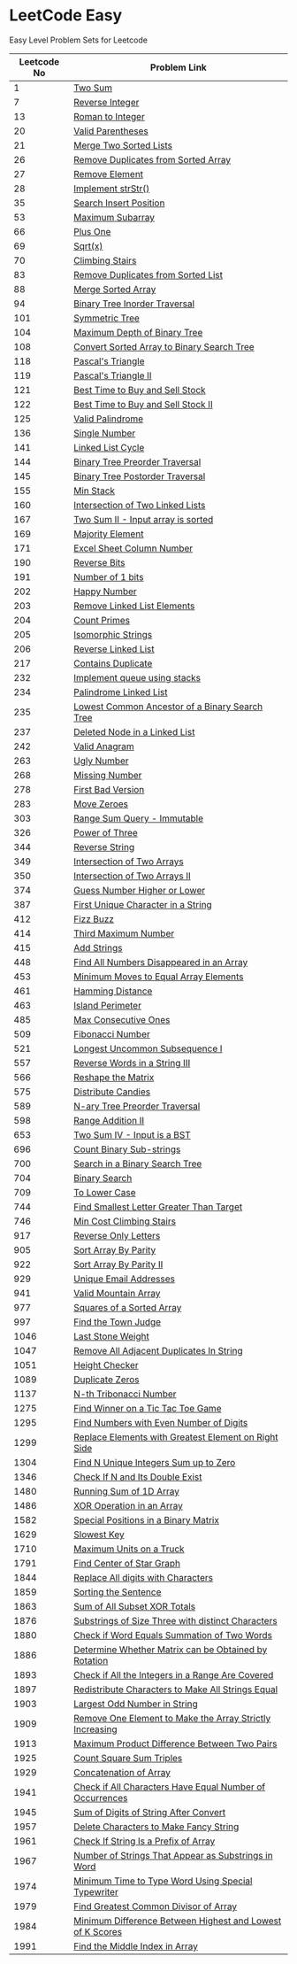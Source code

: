 # LeetCode Easy

Easy Level Problem Sets for Leetcode

| Leetcode No | Problem Link                                                                                                                            |
| ----------- | --------------------------------------------------------------------------------------------------------------------------------------- |
| 1           | [Two Sum](leetcode-1-two-sum.md)                                                                                                        |
| 7           | [Reverse Integer](leetcode-7-reverse-integer.md)                                                                                        |
| 13          | [Roman to Integer](leetcode-13-roman-to-integer.md)                                                                                     |
| 20          | [Valid Parentheses](leetcode-20-valid-parentheses.md)                                                                                   |
| 21          | [Merge Two Sorted Lists](leetcode-21-merge-two-sorted-lists.md)                                                                         |
| 26          | [Remove Duplicates from Sorted Array](leetcode-26-remove-duplicates-from-sorted-array.md)                                               |
| 27          | [Remove Element](leetcode-27-remove-element.md)                                                                                         |
| 28          | [Implement strStr()](leetcode-28-implement-strstr.md)                                                                                   |
| 35          | [Search Insert Position](leetcode-35-search-insert-position.md)                                                                         |
| 53          | [Maximum Subarray](leetcode-53-maximum-subarray.md)                                                                                     |
| 66          | [Plus One](leetcode-66-plus-one.md)                                                                                                     |
| 69          | [Sqrt(x)](leetcode-69-sqrt-x.md)                                                                                                        |
| 70          | [Climbing Stairs](leetcode-70-climbing-stairs.md)                                                                                       |
| 83          | [Remove Duplicates from Sorted List](leetcode-83-remove-duplicates-from-sorted-list.md)                                                 |
| 88          | [Merge Sorted Array](leetcode-88-merge-sorted-array.md)                                                                                 |
| 94          | [Binary Tree Inorder Traversal](leetcode-94-binary-tree-inorder-traversal.md)                                                           |
| 101         | [Symmetric Tree](leetcode-101-symmetric-tree.md)                                                                                        |
| 104         | [Maximum Depth of Binary Tree](leetcode-104-maximum-depth-of-binary-tree.md)                                                            |
| 108         | [Convert Sorted Array to Binary Search Tree](leetcode-108-convert-sorted-array-to-binary-search-tree.md)                                |
| 118         | [Pascal's Triangle](leetcode-118-pascals-triangle.md)                                                                                   |
| 119         | [Pascal's Triangle II](leetcode-119-pascals-triangle-ii.md)                                                                             |
| 121         | [Best Time to Buy and Sell Stock](leetcode-121-best-time-to-buy-and-sell-stock.md)                                                      |
| 122         | [Best Time to Buy and Sell Stock II](leetcode-122-best-time-to-buy-and-sell-stock-ii.md)                                                |
| 125         | [Valid Palindrome](leetcode-125-valid-palindrome.md)                                                                                    |
| 136         | [Single Number](leetcode-136-single-number.md)                                                                                          |
| 141         | [Linked List Cycle](leetcode-141-linked-list-cycle.md)                                                                                  |
| 144         | [Binary Tree Preorder Traversal](leetcode-144-binary-tree-preorder-traversal.md)                                                        |
| 145         | [Binary Tree Postorder Traversal](leetcode-145-binary-tree-postorder-traversal.md)                                                      |
| 155         | [Min Stack](leetcode-155-min-stack.md)                                                                                                  |
| 160         | [Intersection of Two Linked Lists](leetcode-160-intersection-of-two-linked-lists.md)                                                    |
| 167         | [Two Sum II - Input array is sorted](leetcode-167-two-sum-ii-input-array-is-sorted.md)                                                  |
| 169         | [Majority Element](leetcode-169-majority-element.md)                                                                                    |
| 171         | [Excel Sheet Column Number](leetcode-171-excel-sheet-column-number.md)                                                                  |
| 190         | [Reverse Bits](leetcode-190-reverse-bits.md)                                                                                            |
| 191         | [Number of 1 bits](leetcode-191-number-of-1-bits.md)                                                                                    |
| 202         | [Happy Number](leetcode-202-happy-number.md)                                                                                            |
| 203         | [Remove Linked List Elements](leetcode-203-remove-linked-list-elements.md)                                                              |
| 204         | [Count Primes](leetcode-204-count-primes.md)                                                                                            |
| 205         | [Isomorphic Strings](leetcode-205-isomorphic-strings.md)                                                                                |
| 206         | [Reverse Linked List](leetcode-206-reverse-linked-list.md)                                                                              |
| 217         | [Contains Duplicate](leetcode-217-contains-duplicate.md)                                                                                |
| 232         | [Implement queue using stacks](leetcode-232-implement-queue-using-stacks.md)                                                            |
| 234         | [Palindrome Linked List](leetcode-234-palindrome-linked-list.md)                                                                        |
| 235         | [Lowest Common Ancestor of a Binary Search Tree](leetcode-235-lowest-common-ancestor-of-a-binary-search-tree.md)                        |
| 237         | [Deleted Node in a Linked List](leetcode-237-delete-node-in-a-linked-list.md)                                                           |
| 242         | [Valid Anagram](leetcode-242-valid-anagram.md)                                                                                          |
| 263         | [Ugly Number](leetcode-263-ugly-number.md)                                                                                              |
| 268         | [Missing Number](leetcode-268-missing-number.md)                                                                                        |
| 278         | [First Bad Version](leetcode-278-first-bad-version.md)                                                                                  |
| 283         | [Move Zeroes](leetcode-283-move-zeroes.md)                                                                                              |
| 303         | [Range Sum Query - Immutable](leetcode-303-range-sum-query-immutable.md)                                                                |
| 326         | [Power of Three](leetcode-326-power-of-three.md)                                                                                        |
| 344         | [Reverse String](leetcode-344-reverse-string.md)                                                                                        |
| 349         | [Intersection of Two Arrays](leetcode-349-intersection-of-two-arrays.md)                                                                |
| 350         | [Intersection of Two Arrays II](leetcode-350-intersection-of-two-array-ii.md)                                                           |
| 374         | [Guess Number Higher or Lower](leetcode-374-guess-number-higher-or-lower.md)                                                            |
| 387         | [First Unique Character in a String](leetcode-387-first-unique-character-in-a-string.md)                                                |
| 412         | [Fizz Buzz](leetcode-412-fizz-buzz.md)                                                                                                  |
| 414         | [Third Maximum Number](leetcode-414-third-maximum-number.md)                                                                            |
| 415         | [Add Strings](leetcode-415-add-strings.md)                                                                                              |
| 448         | [Find All Numbers Disappeared in an Array](leetcode-448-find-all-numbers-disappeared-in-an-array.md)                                    |
| 453         | [Minimum Moves to Equal Array Elements](leetcode-453-minimum-moves-to-equal-array-elements.md)                                          |
| 461         | [Hamming Distance](leetcode-461-hamming-distance.md)                                                                                    |
| 463         | [Island Perimeter](leetcode-463-island-perimeter.md)                                                                                    |
| 485         | [Max Consecutive Ones](leetcode-485-max-consecutive-ones.md)                                                                            |
| 509         | [Fibonacci Number](leetcode-509-fibonacci-number.md)                                                                                    |
| 521         | [Longest Uncommon Subsequence I](leetcode-521-longest-uncommon-subsequence-i.md)                                                        |
| 557         | [Reverse Words in a String III](leetcode-557-reverse-words-in-a-string-iii.md)                                                          |
| 566         | [Reshape the Matrix](leetcode-566-reshape-the-matrix.md)                                                                                |
| 575         | [Distribute Candies](leetcode-575-distribute-candies.md)                                                                                |
| 589         | [N-ary Tree Preorder Traversal](leetcode-589-n-ary-tree-preorder-traversal.md)                                                          |
| 598         | [Range Addition II](leetcode-598-range-addition-ii.md)                                                                                  |
| 653         | [Two Sum IV - Input is a BST](leetcode-653-two-sum-iv-input-is-a-bst.md)                                                                |
| 696         | [Count Binary Sub-strings](leetcode-696-count-binary-sub-strings.md)                                                                    |
| 700         | [Search in a Binary Search Tree](leetcode-700-search-in-a-binary-search-tree.md)                                                        |
| 704         | [Binary Search](leetcode-704-binary-search.md)                                                                                          |
| 709         | [To Lower Case](leetcode-709-to-lower-case.md)                                                                                          |
| 744         | [Find Smallest Letter Greater Than Target](leetcode-744-find-smallest-letter-greater-than-target.md)                                    |
| 746         | [Min Cost Climbing Stairs](leetcode-746-min-cost-climbing-stairs.md)                                                                    |
| 917         | [Reverse Only Letters](leetcode-917-reverse-only-letters.md)                                                                            |
| 905         | [Sort Array By Parity](leetcode-905-sort-array-by-parity.md)                                                                            |
| 922         | [Sort Array By Parity II](leetcode-922-sort-array-by-parity-ii.md)                                                                      |
| 929         | [Unique Email Addresses](leetcode-929-unique-email-addresses.md)                                                                        |
| 941         | [Valid Mountain Array](leetcode-941-valid-mountain-array.md)                                                                            |
| 977         | [Squares of a Sorted Array](leetcode-977-squares-of-a-sorted-array.md)                                                                  |
| 997         | [Find the Town Judge](leetcode-997-find-the-town-judge.md)                                                                              |
| 1046        | [Last Stone Weight](leetcode-1046-last-stone-weight.md)                                                                                 |
| 1047        | [Remove All Adjacent Duplicates In String](leetcode-1047-remove-all-adjacent-duplicates-in-string.md)                                   |
| 1051        | [Height Checker](leetcode-1051-height-checker.md)                                                                                       |
| 1089        | [Duplicate Zeros](leetcode-1089-duplicate-zeros.md)                                                                                     |
| 1137        | [N-th Tribonacci Number](leetcode-1137-n-th-tribonacci-number.md)                                                                       |
| 1275        | [Find Winner on a Tic Tac Toe Game](leetcode-1275-find-winner-on-a-tic-tac-toe-game.md)                                                 |
| 1295        | [Find Numbers with Even Number of Digits](leetcode-1295-find-numbers-with-even-number-of-digits.md)                                     |
| 1299        | [Replace Elements with Greatest Element on Right Side](leetcode-1299-replace-elements-with-greatest-element-on-right-side.md)           |
| 1304        | [Find N Unique Integers Sum up to Zero](leetcode-1304-find-n-unique-integers-sum-up-to-zero.md)                                         |
| 1346        | [Check If N and Its Double Exist](leetcode-1346-check-if-n-and-its-double-exist.md)                                                     |
| 1480        | [Running Sum of 1D Array](leetcode-1480-running-sum-of-1d-array.md)                                                                     |
| 1486        | [XOR Operation in an Array](leetcode-1486-xor-operation-in-an-array.md)                                                                 |
| 1582        | [Special Positions in a Binary Matrix](leetcode-1582-special-positions-in-a-binary-matrix.md)                                           |
| 1629        | [Slowest Key](leetcode-1629-slowest-key.md)                                                                                             |
| 1710        | [Maximum Units on a Truck](leetcode-1710-maximum-units-on-a-truck.md)                                                                   |
| 1791        | [Find Center of Star Graph](leetcode-1791-find-center-of-star-graph.md)                                                                 |
| 1844        | [Replace All digits with Characters](leetcode-1844-replace-all-digits-with-characters.md)                                               |
| 1859        | [Sorting the Sentence](leetcode-1859-sorting-the-sentence.md)                                                                           |
| 1863        | [Sum of All Subset XOR Totals](leetcode-1863-sum-of-all-subset-xor-totals.md)                                                           |
| 1876        | [Substrings of Size Three with distinct Characters](leetcode-1876-substrings-of-size-three-with-distinct-characters.md)                 |
| 1880        | [Check if Word Equals Summation of Two Words](leetcode-1880-check-if-word-equals-summation-of-two-words.md)                             |
| 1886        | [Determine Whether Matrix can be Obtained by Rotation](leetcode-1886-determine-whether-matrix-can-be-obtained-by-rotation.md)           |
| 1893        | [Check if All the Integers in a Range Are Covered](leetcode-1893-check-if-all-the-integers-in-a-range-are-covered.md)                   |
| 1897        | [Redistribute Characters to Make All Strings Equal](leetcode-1897-redistribute-characters-to-make-all-strings-equal.md)                 |
| 1903        | [Largest Odd Number in String](leetcode-1903-largest-odd-number-in-string.md)                                                           |
| 1909        | [Remove One Element to Make the Array Strictly Increasing](leetcode-1909-remove-one-element-to-make-the-array-strictly-increasing.md)   |
| 1913        | [Maximum Product Difference Between Two Pairs](leetcode-1913-maximum-product-difference-between-two-pairs.md)                           |
| 1925        | [Count Square Sum Triples](leetcode-1925-count-square-sum-triples.md)                                                                   |
| 1929        | [Concatenation of Array](leetcode-1929-concatenation-of-array.md)                                                                       |
| 1941        | [Check if All Characters Have Equal Number of Occurrences](leetcode-1941-check-if-all-characters-have-equal-number-of-occurrences.md)   |
| 1945        | [Sum of Digits of String After Convert](leetcode-1945-sum-of-digits-of-string-after-convert.md)                                         |
| 1957        | [Delete Characters to Make Fancy String](leetcode-1957-delete-characters-to-make-fancy-string.md)                                       |
| 1961        | [Check If String Is a Prefix of Array](leetcode-1961-check-if-string-is-a-prefix-of-array.md)                                           |
| 1967        | [Number of Strings That Appear as Substrings in Word](leetcode-1967-number-of-strings-that-appear-as-substrings-in-word.md)             |
| 1974        | [Minimum Time to Type Word Using Special Typewriter](leetcode-1974-minimum-time-to-type-word-using-special-typewriter.md)               |
| 1979        | [Find Greatest Common Divisor of Array](leetcode-1979-find-greatest-common-divisor-of-array.md)                                         |
| 1984        | [Minimum Difference Between Highest and Lowest of K Scores](leetcode-1984-minimum-difference-between-highest-and-lowest-of-k-scores.md) |
| 1991        | [Find the Middle Index in Array](leetcode-1991-find-the-middle-index-in-array.md)                                                       |
